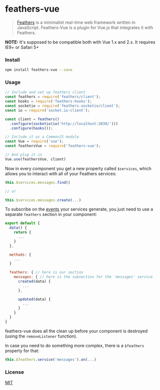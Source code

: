 # feathers-vue

> [Feathers](http://feathersjs.com/) is a minimalist real-time web framework written in JavaScript. 
> Feathers-Vue is a plugin for Vue.js that integrates it with Feathers.

**NOTE:** It's supposed to be compatible both with Vue 1.x and 2.x. It requires IE9+ or Safari 5+

### Install

``` bash
npm install feathers-vue --save
```

### Usage

``` js
// Include and set up feathers client
const feathers = require('feathers/client');
const hooks = require('feathers-hooks');
const socketio = require('feathers-socketio/client');
const io = require('socket.io-client');

const client = feathers()
  .configure(socketio(io('http://localhost:3030/')))
  .configure(hooks());

// Include it as a CommonJS module
const Vue = require('vue');
const feathersVue = require('feathers-vue');

// And plug it in
Vue.use(feathersVue, client)
```

Now in every component you get a new property called `$services`, which allows you to interact with all of your Feathers services:

``` js
this.$services.messages.find()

// or

this.$services.messages.create(...)
```

To subscribe on the [events](http://docs.feathersjs.com/real-time/events.html) your services generate, you just need to use a separate `feathers` section in your component:

``` js
export default {
  data() {
    return {
      ...
    }
  },

  methods: {
    ...
  }

  feathers: { // here is our section
    messages: { // here is the subsection for the 'messages' service
      created(data) {
        ...
      },

      updated(data) {
        ...
      }
    }
  }
}
```

feathers-vue does all the clean up before your component is destroyed (using the `removeListener` function).

In case you need to do something more complex, there is a `$feathers` property for that:

``` js
this.$feathers.service('messages').on(...)
```

### License

[MIT](http://opensource.org/licenses/MIT)
